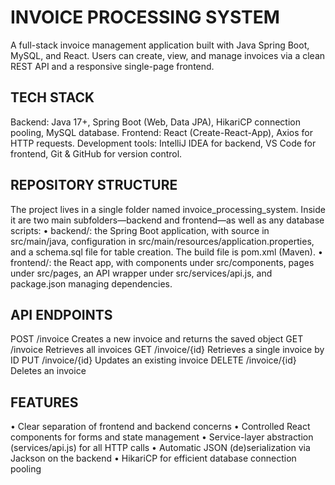<h1>INVOICE PROCESSING SYSTEM</h1>  
A full-stack invoice management application built with Java Spring Boot, MySQL, and React. Users can create, view, and manage invoices via a clean REST API and a responsive single-page frontend.  
  
<h2>TECH STACK</h2>  
Backend: Java 17+, Spring Boot (Web, Data JPA), HikariCP connection pooling, MySQL database.  
Frontend: React (Create-React-App), Axios for HTTP requests.  
Development tools: IntelliJ IDEA for backend, VS Code for frontend, Git & GitHub for version control.  
  
<h2>REPOSITORY STRUCTURE</h2>  
The project lives in a single folder named invoice_processing_system. Inside it are two main subfolders—backend and frontend—as well as any database scripts:  
• backend/: the Spring Boot application, with source in src/main/java, configuration in src/main/resources/application.properties, and a schema.sql file for table creation. The build file is pom.xml (Maven).  
• frontend/: the React app, with components under src/components, pages under src/pages, an API wrapper under src/services/api.js, and package.json managing dependencies.  
  
<h2>API ENDPOINTS</h2>  
POST /invoice Creates a new invoice and returns the saved object  
GET /invoice Retrieves all invoices  
GET /invoice/{id} Retrieves a single invoice by ID  
PUT /invoice/{id} Updates an existing invoice  
DELETE /invoice/{id} Deletes an invoice  
  
<h2>FEATURES</h2>  
• Clear separation of frontend and backend concerns  
• Controlled React components for forms and state management  
• Service-layer abstraction (services/api.js) for all HTTP calls  
• Automatic JSON (de)serialization via Jackson on the backend  
• HikariCP for efficient database connection pooling  
